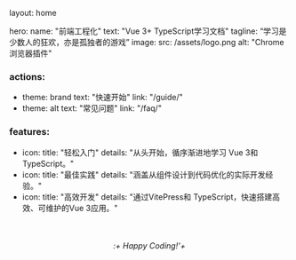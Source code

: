 layout: home

hero:
  name: "前端工程化"
  text: "Vue 3+ TypeScript学习文档"
  tagline: “学习是少数人的狂欢，亦是孤独者的游戏”
    image:
  src: /assets/logo.png
  alt: "Chrome浏览器插件"

### actions:
  - theme: brand
    text: "快速开始"
    link: "/guide/"
  - theme: alt
    text: "常见问题"
    link: "/faq/"

### features:
  - icon:
      title: "轻松入门"
      details: "从头开始，循序渐进地学习 Vue 3和 TypeScript。"
  - icon:
      title: "最佳实践"
      details: "涵盖从组件设计到代码优化的实际开发经验。"
  - icon:
      title: "高效开发"
      details: "通过VitePress和 TypeScript，快速搭建高效、可维护的Vue 3应用。"

<div style="text-align: center; margin-top:50px;">
  <em>:+ Happy Coding!'+</em>
</div>
